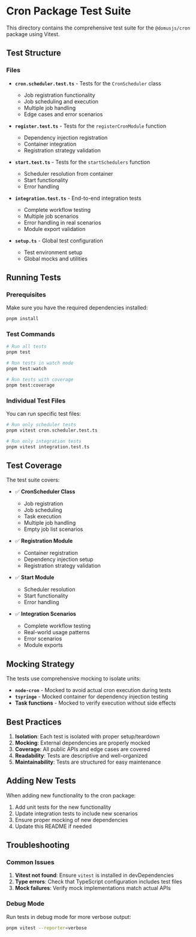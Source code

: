 # Cron Package Test Suite

This directory contains the comprehensive test suite for the `@domusjs/cron` package using Vitest.

## Test Structure

### Files

- **`cron.scheduler.test.ts`** - Tests for the `CronScheduler` class
  - Job registration functionality
  - Job scheduling and execution
  - Multiple job handling
  - Edge cases and error scenarios

- **`register.test.ts`** - Tests for the `registerCronModule` function
  - Dependency injection registration
  - Container integration
  - Registration strategy validation

- **`start.test.ts`** - Tests for the `startSchedulers` function
  - Scheduler resolution from container
  - Start functionality
  - Error handling

- **`integration.test.ts`** - End-to-end integration tests
  - Complete workflow testing
  - Multiple job scenarios
  - Error handling in real scenarios
  - Module export validation

- **`setup.ts`** - Global test configuration
  - Test environment setup
  - Global mocks and utilities

## Running Tests

### Prerequisites

Make sure you have the required dependencies installed:

```bash
pnpm install
```

### Test Commands

```bash
# Run all tests
pnpm test

# Run tests in watch mode
pnpm test:watch

# Run tests with coverage
pnpm test:coverage
```

### Individual Test Files

You can run specific test files:

```bash
# Run only scheduler tests
pnpm vitest cron.scheduler.test.ts

# Run only integration tests
pnpm vitest integration.test.ts
```

## Test Coverage

The test suite covers:

- ✅ **CronScheduler Class**
  - Job registration
  - Job scheduling
  - Task execution
  - Multiple job handling
  - Empty job list scenarios

- ✅ **Registration Module**
  - Container registration
  - Dependency injection setup
  - Registration strategy validation

- ✅ **Start Module**
  - Scheduler resolution
  - Start functionality
  - Error handling

- ✅ **Integration Scenarios**
  - Complete workflow testing
  - Real-world usage patterns
  - Error scenarios
  - Module exports

## Mocking Strategy

The tests use comprehensive mocking to isolate units:

- **`node-cron`** - Mocked to avoid actual cron execution during tests
- **`tsyringe`** - Mocked container for dependency injection testing
- **Task functions** - Mocked to verify execution without side effects

## Best Practices

1. **Isolation**: Each test is isolated with proper setup/teardown
2. **Mocking**: External dependencies are properly mocked
3. **Coverage**: All public APIs and edge cases are covered
4. **Readability**: Tests are descriptive and well-organized
5. **Maintainability**: Tests are structured for easy maintenance

## Adding New Tests

When adding new functionality to the cron package:

1. Add unit tests for the new functionality
2. Update integration tests to include new scenarios
3. Ensure proper mocking of new dependencies
4. Update this README if needed

## Troubleshooting

### Common Issues

1. **Vitest not found**: Ensure `vitest` is installed in devDependencies
2. **Type errors**: Check that TypeScript configuration includes test files
3. **Mock failures**: Verify mock implementations match actual APIs

### Debug Mode

Run tests in debug mode for more verbose output:

```bash
pnpm vitest --reporter=verbose
``` 